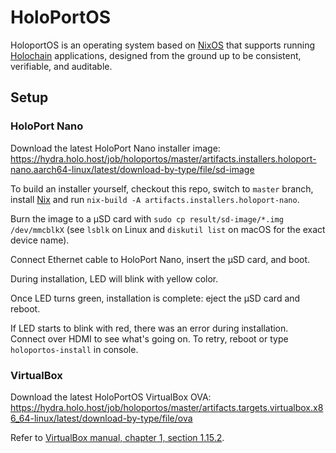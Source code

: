 # HoloPortOS

HoloportOS is an operating system based on [NixOS][nixos] that supports running
[Holochain][holochain] applications, designed from the ground up to be
consistent, verifiable, and auditable.

[holochain]: https://holochain.org
[nixos]: https://nixos.org

## Setup

### HoloPort Nano

Download the latest HoloPort Nano installer image:
https://hydra.holo.host/job/holoportos/master/artifacts.installers.holoport-nano.aarch64-linux/latest/download-by-type/file/sd-image

To build an installer yourself, checkout this repo, switch to `master` branch,
install [Nix][nix] and run `nix-build -A artifacts.installers.holoport-nano`.

Burn the image to a μSD card with `sudo cp result/sd-image/*.img /dev/mmcblkX`
(see `lsblk` on Linux and `diskutil list` on macOS for the exact device name).

Connect Ethernet cable to HoloPort Nano, insert the μSD card, and boot.

During installation, LED will blink with yellow color.

Once LED turns green, installation is complete: eject the μSD card and reboot.

If LED starts to blink with red, there was an error during installation.
Connect over HDMI to see what's going on. To retry, reboot or type
`holoportos-install` in console.

### VirtualBox

Download the latest HoloPortOS VirtualBox OVA:
https://hydra.holo.host/job/holoportos/master/artifacts.targets.virtualbox.x86_64-linux/latest/download-by-type/file/ova

Refer to [VirtualBox manual, chapter 1, section 1.15.2](https://www.virtualbox.org/manual/ch01.html#ovf-import-appliance).

[nix]: https://nixos.org/nix/
